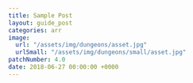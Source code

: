 ```yaml
---
title: Sample Post
layout: guide_post
categories: arr
image:
  url: "/assets/img/dungeons/asset.jpg"
  urlSmall: "/assets/img/dungeons/small/asset.jpg"
patchNumber: 4.0
date: 2018-06-27 00:00:00 +0000
---
```

